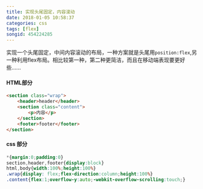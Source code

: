```yaml
---
title: 实现头尾固定，内容滚动
date: 2018-01-05 10:58:37
categories: css
tags: [flex]
songid: 454224285
---
```

实现一个头尾固定，中间内容滚动的布局，一种方案就是头尾用`position:flex`,另一种利用flex布局。相比较第一种，第二种更简洁，而且在移动端表现要更好些......
<!-- more -->

####  HTML部分

```html
<section class="wrap">
    <header>header</header>
    <section class="content">
        <p>内容</p>
    </section>
    <footer>footer</footer>
</section>
```
#### css 部分
```css
*{margin:0;padding:0}
section,header,footer{display:block}
html,body{width:100%;height:100%}
.wrap{display: flex;flex-direction:column;height:100%}
.content{flex:1;overflow-y:auto;-webkit-overflow-scrolling:touch;}

```